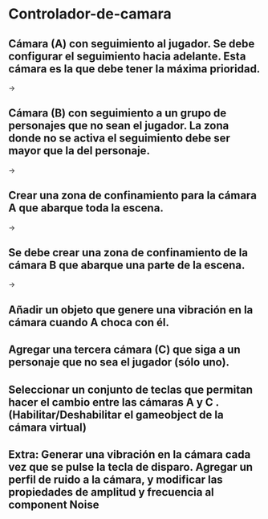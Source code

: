 # Controlador-de-camara
## Cámara (A) con seguimiento al jugador. Se debe configurar el seguimiento hacia adelante. Esta cámara es la que debe tener la máxima prioridad.

->


## Cámara (B) con seguimiento a un grupo de personajes que no sean el jugador. La zona donde no se activa el seguimiento debe ser mayor que la del personaje.

->

## Crear una zona de confinamiento para la cámara A que abarque toda la escena.

->

## Se debe crear una zona de confinamiento de la cámara B que abarque una parte de la escena.

->

## Añadir un objeto que genere una vibración en la cámara cuando A choca con él.

## Agregar una tercera cámara (C) que siga a un personaje que no sea el jugador (sólo uno).

## Seleccionar un conjunto de teclas que permitan hacer el cambio entre las cámaras A y C . (Habilitar/Deshabilitar el gameobject de la cámara virtual)

## Extra: Generar una vibración en la cámara cada vez que se pulse la tecla de disparo. Agregar un perfil de ruido a la cámara, y modificar las propiedades de amplitud y frecuencia al component Noise

